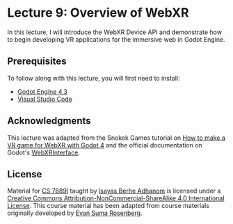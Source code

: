 # Lecture 9: Overview of WebXR 

In this lecture, I will introduce the WebXR Device API and demonstrate how to begin developing VR applications for the immersive web in Godot Engine.

## Prerequisites

To follow along with this lecture, you will first need to install:

- [Godot Engine 4.3](https://godotengine.org/)
- [Visual Studio Code](https://code.visualstudio.com/)

## Acknowledgments

This lecture was adapted from the Snokek Games tutorial on [How to make a VR game for WebXR with Godot 4](https://www.snopekgames.com/tutorial/2023/how-make-vr-game-webxr-godot-4) and the official documentation on Godot's [WebXRInterface](https://docs.godotengine.org/en/stable/classes/class_webxrinterface.html).

## License

Material for [CS 7889I](https://github.com/CS-7389I-Spring-2025) taught by [Isayas Berhe Adhanom](https://www.isayasadhanom.me/) is licensed under a [Creative Commons Attribution-NonCommercial-ShareAlike 4.0 International License](http://creativecommons.org/licenses/by-nc-sa/4.0/). This course material has been adapted from course materials originally developed by [Evan Suma Rosenberg](https://illusioneering.umn.edu/).